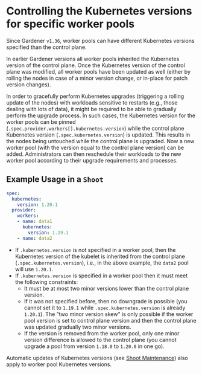 # Controlling the Kubernetes versions for specific worker pools

Since Gardener `v1.36`, worker pools can have different Kubernetes versions specified than the control plane.

In earlier Gardener versions all worker pools inherited the Kubernetes version of the control plane. Once the Kubernetes version of the control plane was modified, all worker pools have been updated as well (either by rolling the nodes in case of a minor version change, or in-place for patch version changes).

In order to gracefully perform Kubernetes upgrades (triggering a rolling update of the nodes) with workloads sensitive to restarts (e.g., those dealing with lots of data), it might be required to be able to gradually perform the upgrade process.
In such cases, the Kubernetes version for the worker pools can be pinned (`.spec.provider.workers[].kubernetes.version`) while the control plane Kubernetes version (`.spec.kubernetes.version`) is updated.
This results in the nodes being untouched while the control plane is upgraded. 
Now a new worker pool (with the version equal to the control plane version) can be added.
Administrators can then reschedule their workloads to the new worker pool according to their upgrade requirements and processes.

## Example Usage in a `Shoot`

```yaml
spec:
  kubernetes:
    version: 1.20.1
  provider:
    workers:
    - name: data1
      kubernetes:
        version: 1.19.1
    - name: data2
```

- If `.kubernetes.version` is not specified in a worker pool, then the Kubernetes version of the kubelet is inherited from the control plane (`.spec.kubernetes.version`), i.e., in the above example, the `data2` pool will use `1.20.1`.
- If `.kubernetes.version` is specified in a worker pool then it must meet the following constraints:
  - It must be at most two minor versions lower than the control plane version.
  - If it was not specified before, then no downgrade is possible (you cannot set it to `1.19.1` while `.spec.kubernetes.version` is already `1.20.1`). The "two minor version skew" is only possible if the worker pool version is set to control plane version and then the control plane was updated gradually two minor versions.
  - If the version is removed from the worker pool, only one minor version difference is allowed to the control plane (you cannot upgrade a pool from version `1.18.0` to `1.20.0` in one go).

Automatic updates of Kubernetes versions (see [Shoot Maintenance](shoot_maintenance.md#automatic-version-updates)) also apply to worker pool Kubernetes versions.
